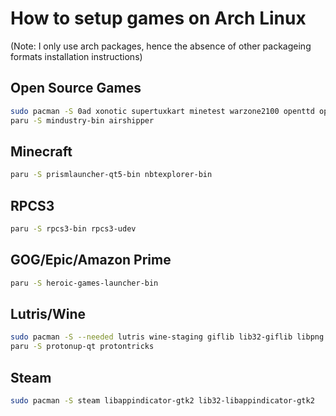 # How to setup games on Arch Linux
(Note: I only use arch packages, hence the absence of other packageing formats installation instructions)

## Open Source Games
```sh
sudo pacman -S 0ad xonotic supertuxkart minetest warzone2100 openttd openttd-gfx openttd-sfx wesnoth springlobby shattered-pixel-dungeon astromenace endless-sky endless-sky-high-dpi pioneer
paru -S mindustry-bin airshipper
```

## Minecraft
```sh
paru -S prismlauncher-qt5-bin nbtexplorer-bin
```

## RPCS3
```sh
paru -S rpcs3-bin rpcs3-udev
```

## GOG/Epic/Amazon Prime
```sh
paru -S heroic-games-launcher-bin
```

## Lutris/Wine
```sh
sudo pacman -S --needed lutris wine-staging giflib lib32-giflib libpng lib32-libpng libldap lib32-libldap gnutls lib32-gnutls mpg123 lib32-mpg123 openal lib32-openal v4l-utils lib32-v4l-utils libpulse lib32-libpulse libgpg-error lib32-libgpg-error alsa-plugins lib32-alsa-plugins alsa-lib lib32-alsa-lib libjpeg-turbo lib32-libjpeg-turbo sqlite lib32-sqlite libxcomposite lib32-libxcomposite libxinerama lib32-libgcrypt libgcrypt lib32-libxinerama ncurses lib32-ncurses ocl-icd lib32-ocl-icd libxslt lib32-libxslt libva lib32-libva gtk3 lib32-gtk3 gst-plugins-base-libs lib32-gst-plugins-base-libs vulkan-icd-loader lib32-vulkan-icd-loader vkd3d mangohud goverlay
paru -S protonup-qt protontricks
```

## Steam
```sh
sudo pacman -S steam libappindicator-gtk2 lib32-libappindicator-gtk2
```
